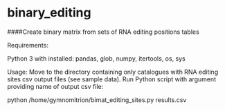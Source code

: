 # binary_editing

####Create binary matrix from sets of RNA editing positions tables

Requirements:

Python 3 with installed: pandas, glob, numpy, itertools, os, sys


Usage:
Move to the directory containing only catalogues with RNA editing sites csv output files (see sample data).
Run Python script with argument providing name of output csv file:

python /home/gymnomitrion/bimat_editing_sites.py results.csv



